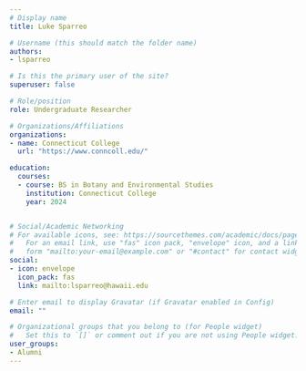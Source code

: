 ```yaml
---
# Display name
title: Luke Sparreo

# Username (this should match the folder name)
authors:
- lsparreo

# Is this the primary user of the site?
superuser: false

# Role/position
role: Undergraduate Researcher

# Organizations/Affiliations
organizations:
- name: Connecticut College
  url: "https://www.conncoll.edu/"

education:
  courses:
  - course: BS in Botany and Environmental Studies
    institution: Connecticut College
    year: 2024


# Social/Academic Networking
# For available icons, see: https://sourcethemes.com/academic/docs/page-builder/#icons
#   For an email link, use "fas" icon pack, "envelope" icon, and a link in the
#   form "mailto:your-email@example.com" or "#contact" for contact widget.
social:
- icon: envelope
  icon_pack: fas
  link: mailto:lsparreo@hawaii.edu

# Enter email to display Gravatar (if Gravatar enabled in Config)
email: ""

# Organizational groups that you belong to (for People widget)
#   Set this to `[]` or comment out if you are not using People widget.
user_groups:
- Alumni
---
```



